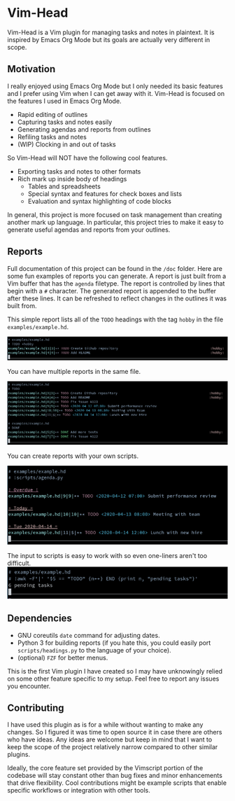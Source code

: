 
# Vim-Head

Vim-Head is a Vim plugin for managing tasks and notes in plaintext.
It is inspired by Emacs Org Mode but its goals are actually very different in scope.

## Motivation

I really enjoyed using Emacs Org Mode but I only needed its basic features and I prefer using Vim when I can get away with it.
Vim-Head is focused on the features I used in Emacs Org Mode.

- Rapid editing of outlines
- Capturing tasks and notes easily
- Generating agendas and reports from outlines
- Refiling tasks and notes
- (WIP) Clocking in and out of tasks

So Vim-Head will NOT have the following cool features.

- Exporting tasks and notes to other formats
- Rich mark up inside body of headings
  + Tables and spreadsheets
  + Special syntax and features for check boxes and lists
  + Evaluation and syntax highlighting of code blocks

In general, this project is more focused on task management than creating another mark up language.
In particular, this project tries to make it easy to generate useful agendas and reports from your outlines.

## Reports

Full documentation of this project can be found in the `/doc` folder.
Here are some fun examples of reports you can generate.
A report is just built from a Vim buffer that has the `agenda` filetype.
The report is controlled by lines that begin with a `#` character.
The generated report is appended to the buffer after these lines.
It can be refreshed to reflect changes in the outlines it was built from.

This simple report lists all of the `TODO` headings with the tag `hobby` in the file `examples/example.hd`.

![examples/1.agenda](examples/1.png)

You can have multiple reports in the same file.

![examples/2.agenda](examples/2.png)

You can create reports with your own scripts.

![examples/3.agenda](examples/3.png)

The input to scripts is easy to work with so even one-liners aren't too difficult.
![examples/4.agenda](examples/4.png)

## Dependencies

- GNU coreutils `date` command for adjusting dates.
- Python 3 for building reports (if you hate this, you could easily port `scripts/headings.py` to the language of your choice).
- (optional) `FZF` for better menus.

This is the first Vim plugin I have created so I may have unknowingly relied on some other feature specific to my setup.
Feel free to report any issues you encounter.

## Contributing

I have used this plugin as is for a while without wanting to make any changes.
So I figured it was time to open source it in case there are others who have ideas.
Any ideas are welcome but keep in mind that I want to keep the scope of the project relatively narrow compared to other similar plugins.

Ideally, the core feature set provided by the Vimscript portion of the codebase will stay constant other than bug fixes and minor enhancements that drive flexibility.
Cool contributions might be example scripts that enable specific workflows or integration with other tools.

